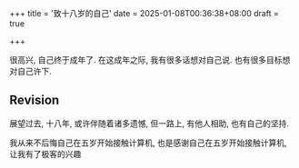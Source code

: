 +++
title = '致十八岁的自己'
date = 2025-01-08T00:36:38+08:00
draft = true

+++

很高兴, 自己终于成年了. 在这成年之际, 我有很多话想对自己说. 也有很多目标想对自己许下.

## Revision

展望过去, 十八年, 或许伴随着诸多遗憾, 但一路上, 有他人相助, 也有自己的坚持.

我从来不后悔自己在五岁开始接触计算机, 也是感谢自己在五岁开始接触计算机, 让我有了极客的兴趣

